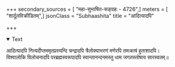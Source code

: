 +++
secondary_sources = [ "महा-सुभाषित-सङ्ग्रहः - 4726",]
meters = [ "शार्दूलविक्रीडितम्",]
jsonClass = "Subhaashita"
title = "आदित्यादपि"

+++

<details open><summary>Text</summary>

आदित्यादपि नित्यदीप्तममृतप्रस्यन्दि चन्द्रादपि त्रैलोक्याभरणं मणेरपि तमःकाषं हुताशादपि।  
विश्वालोकि विलोचनादपि परब्रह्मस्वरूपादपि स्वान्तानन्दनमस्तु धाम जगतस्तोषाय सारस्वतम्॥
</details>
